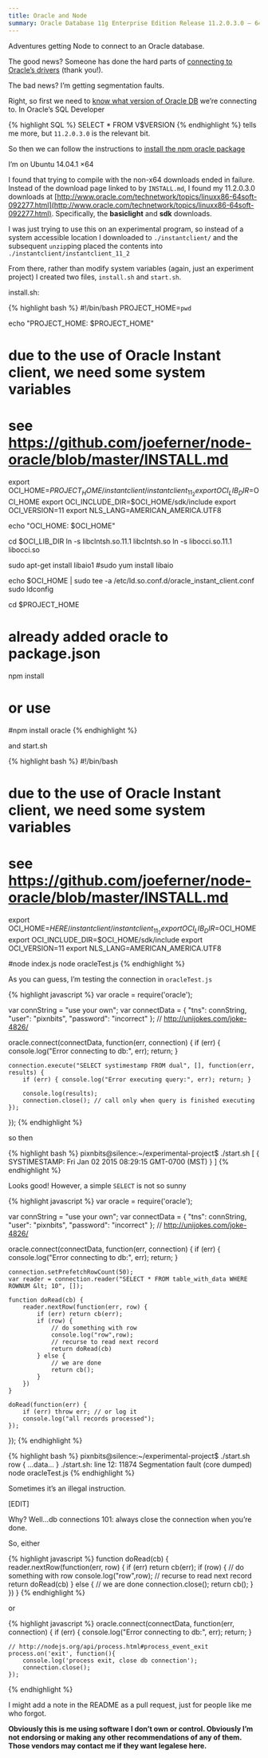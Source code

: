 ```yaml
---
title: Oracle and Node
summary: Oracle Database 11g Enterprise Edition Release 11.2.0.3.0 – 64bit Production access by Node v0.10.33 via npm module `oracle` v0.3.7
---
```


Adventures getting Node to connect to an Oracle database.

The good news? Someone has done the hard parts of [connecting to Oracle’s drivers](https://www.npmjs.com/package/oracle) (thank you!).

The bad news? I’m getting segmentation faults.

Right, so first we need to [know what version of Oracle DB](https://community.oracle.com/thread/2250946?tstart=0) we’re connecting to. In Oracle’s SQL Developer

{% highlight SQL %}
SELECT * FROM V$VERSION
{% endhighlight %}
tells me more, but `11.2.0.3.0` is the relevant bit.

So then we can follow the instructions to [install the npm oracle package](https://github.com/joeferner/node-oracle/blob/master/INSTALL.md)


I’m on Ubuntu 14.04.1 ×64

I found that trying to compile with the non-x64 downloads ended in failure. Instead of the download page linked to by `INSTALL.md`, I found my 11.2.0.3.0 downloads at [http://www.oracle.com/technetwork/topics/linuxx86-64soft-092277.html](http://www.oracle.com/technetwork/topics/linuxx86-64soft-092277.html). Specifically, the **basiclight** and **sdk** downloads.

I was just trying to use this on an experimental program, so instead of a system accessible location I downloaded to `./instantclient/` and the subsequent `unzip`ping placed the contents into `./instantclient/instantclient_11_2`


From there, rather than modify system variables (again, just an experiment project) I created two files, `install.sh` and `start.sh`.

install.sh:

{% highlight bash %}
#!/bin/bash
PROJECT_HOME=`pwd`

echo "PROJECT_HOME: $PROJECT_HOME"

# due to the use of Oracle Instant client, we need some system variables
# see https://github.com/joeferner/node-oracle/blob/master/INSTALL.md
export OCI_HOME=$PROJECT_HOME/instantclient/instantclient_11_2
export OCI_LIB_DIR=$OCI_HOME
export OCI_INCLUDE_DIR=$OCI_HOME/sdk/include
export OCI_VERSION=11
export NLS_LANG=AMERICAN_AMERICA.UTF8

echo "OCI_HOME: $OCI_HOME"

cd $OCI_LIB_DIR
ln -s libclntsh.so.11.1 libclntsh.so
ln -s libocci.so.11.1 libocci.so

sudo apt-get install libaio1
#sudo yum install libaio

echo $OCI_HOME | sudo tee -a /etc/ld.so.conf.d/oracle_instant_client.conf
sudo ldconfig

cd $PROJECT_HOME
# already added oracle to package.json
npm install
# or use
#npm install oracle
{% endhighlight %}

and start.sh

{% highlight bash %}
#!/bin/bash

# due to the use of Oracle Instant client, we need some system variables
# see https://github.com/joeferner/node-oracle/blob/master/INSTALL.md
export OCI_HOME=$HERE/instantclient/instantclient_11_2
export OCI_LIB_DIR=$OCI_HOME
export OCI_INCLUDE_DIR=$OCI_HOME/sdk/include
export OCI_VERSION=11
export NLS_LANG=AMERICAN_AMERICA.UTF8

#node index.js
node oracleTest.js
{% endhighlight %}

As you can guess, I’m testing the connection in `oracleTest.js`

{% highlight javascript %}
var oracle = require('oracle');

var connString = "use your own";
var connectData = { "tns": connString, "user": "pixnbits", "password": "incorrect" };
// http://unijokes.com/joke-4826/

oracle.connect(connectData, function(err, connection) {
    if (err) { console.log("Error connecting to db:", err); return; }

    connection.execute("SELECT systimestamp FROM dual", [], function(err, results) {
        if (err) { console.log("Error executing query:", err); return; }

        console.log(results);
        connection.close(); // call only when query is finished executing
    });

});
{% endhighlight %}

so then

{% highlight bash %}
pixnbits@silence:~/experimental-project$ ./start.sh 
[ { SYSTIMESTAMP: Fri Jan 02 2015 08:29:15 GMT-0700 (MST) } ]
{% endhighlight %}

Looks good! However, a simple `SELECT` is not so sunny

{% highlight javascript %}
var oracle = require('oracle');

var connString = "use your own";
var connectData = { "tns": connString, "user": "pixnbits", "password": "incorrect" };
// http://unijokes.com/joke-4826/

oracle.connect(connectData, function(err, connection) {
    if (err) { console.log("Error connecting to db:", err); return; }

    connection.setPrefetchRowCount(50);
    var reader = connection.reader("SELECT * FROM table_with_data WHERE ROWNUM &lt; 10", []);

    function doRead(cb) {
        reader.nextRow(function(err, row) {
            if (err) return cb(err);
            if (row) {
                // do something with row
                console.log("row",row);
                // recurse to read next record
                return doRead(cb)
            } else {
                // we are done
                return cb();
            }
        })
    }

    doRead(function(err) {
        if (err) throw err; // or log it
        console.log("all records processed");
    });

});
{% endhighlight %}

{% highlight bash %}
pixnbits@silence:~/experimental-project$ ./start.sh 
row { 
  ...data...
 }
./start.sh: line 12: 11874 Segmentation fault      (core dumped) node oracleTest.js
{% endhighlight %}

Sometimes it’s an illegal instruction.


[EDIT]


Why? Well…db connections 101: always close the connection when you’re done.

So, either

{% highlight javascript %}
    function doRead(cb) {
        reader.nextRow(function(err, row) {
            if (err) return cb(err);
            if (row) {
                // do something with row
                console.log("row",row);
                // recurse to read next record
                return doRead(cb)
            } else {
                // we are done
                connection.close();
                return cb();
            }
        })
    }
{% endhighlight %}

or

{% highlight javascript %}
oracle.connect(connectData, function(err, connection) {
    if (err) { console.log("Error connecting to db:", err); return; }

    // http://nodejs.org/api/process.html#process_event_exit
    process.on('exit', function(){
        console.log('process exit, close db connection');
        connection.close();
    });
{% endhighlight %}

I might add a note in the README as a pull request, just for people like me who forgot.


**Obviously this is me using software I don’t own or control. Obviously I’m not endorsing or making any other recommendations of any of them. Those vendors may contact me if they want legalese here.**

